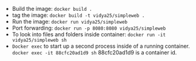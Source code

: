 * Build the image: `docker build .`
* tag the image: `docker build -t vidya25/simpleweb .`
* Run the image: `docker run vidya25/simpleweb`
* Port forwarding: `docker run -p 8080:8080 vidya25/simpleweb`
* To look into files and folders inside container: `docker run -it vidya25/simpleweb sh`
* `Docker exec` to start up a second process inside of a running container. ` docker exec -it 88cfc20ad1d9 sh` 88cfc20ad1d9 is a container id.